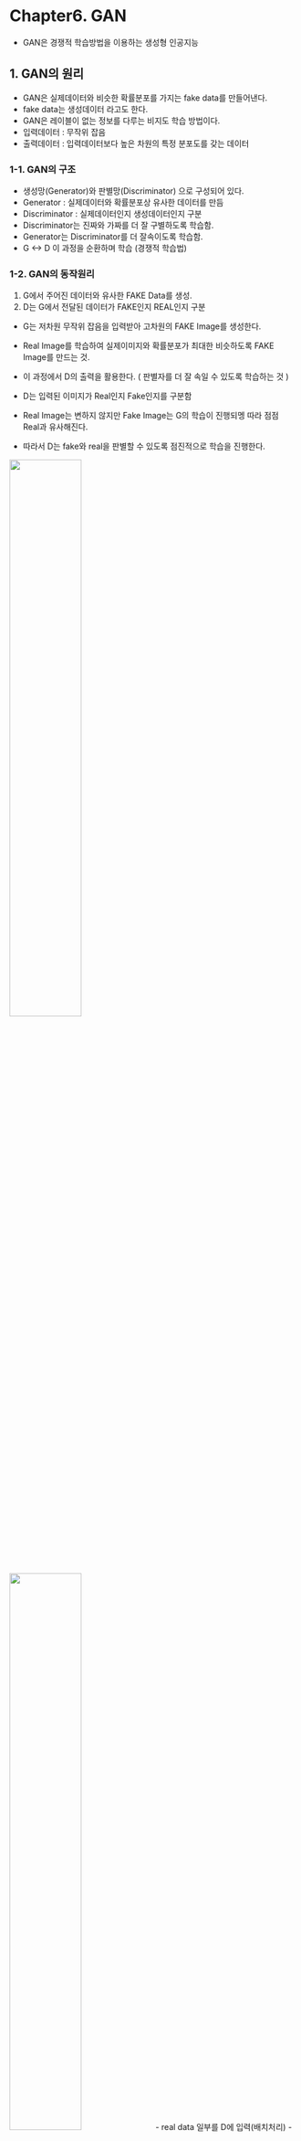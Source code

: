 # Chapter6. GAN
- GAN은 경쟁적 학습방법을 이용하는 생성형 인공지능

## 1. GAN의 원리
- GAN은 실제데이터와 비슷한 확률분포를 가지는 fake data를 만들어낸다. 
- fake data는 생성데이터 라고도 한다.
- GAN은 레이블이 없는 정보를 다루는 비지도 학습 방법이다.
- 입력데이터 : 무작위 잡음
- 출력데이터 : 입력데이터보다 높은 차원의 특정 분포도를 갖는 데이터

### 1-1. GAN의 구조
- 생성망(Generator)와 판별망(Discriminator) 으로 구성되어 있다.
- Generator : 실제데이터와 확률분포상 유사한 데이터를 만듬
- Discriminator : 실제데이터인지 생성데이터인지 구분
- Discriminator는 진짜와 가짜를 더 잘 구별하도록 학습함. 
- Generator는 Discriminator를 더 잘속이도록 학습함.
- G <-> D 이 과정을 순환하며 학습 (경쟁적 학습법)

### 1-2. GAN의 동작원리
1. G에서 주어진 데이터와 유사한 FAKE Data를 생성.
2. D는 G에서 전달된 데이터가 FAKE인지 REAL인지 구분

- G는 저차원 무작위 잡음을 입력받아 고차원의 FAKE Image를 생성한다.
- Real Image를 학습하여 실제이미지와 확률분포가 최대한 비슷하도록 FAKE Image를 만드는 것.
- 이 과정에서 D의 출력을 활용한다. ( 판별자를 더 잘 속일 수 있도록 학습하는 것 )

- D는 입력된 이미지가 Real인지 Fake인지를 구분함
- Real Image는 변하지 않지만 Fake Image는 G의 학습이 진행되멩 따라 점점 Real과 유사해진다.
- 따라서 D는 fake와 real을 판별할 수 있도록 점진적으로 학습을 진행한다.
<img src="https://user-images.githubusercontent.com/70633080/117790545-6c758380-b284-11eb-9337-51d728fd7226.png" width=50% height=50%>
<img src="https://user-images.githubusercontent.com/70633080/117790577-74cdbe80-b284-11eb-858b-7296d4eec5e7.png" width=50% height=50%>
- real data 일부를 D에 입력(배치처리)
- 미분가능한 판별함수D가 출력을 1로 하도록 학습
- 실제데이터의 확률분포와 다른 임의의 확률분포를가진 무작위 잡음을 생성
- 생성된 무작위 잡음을 미분가능함 생성함수 G에 통과시킴 
- G가 생성한 데이터를 추출
- 추출된 생성데이터를 D에 입력
- 미분가능한 판별함수D가 출력을 0으로 하도록 학습

- G학습 시 D는 학습이 되지 않도록 동결(가중치고정)하는것이 중요함.
- 최적화가 끝나고나면 이론적으로는 G의 결과와 real image를 D가 판별하지 못하게된다.
- 이를 위해서는 각 G와 D가 최적으로 구성되고 둘의 밸런스가 잘 맞아야 한다.

## 2. 확률분포 생성을 위한 완전연결계층 GAN구현

